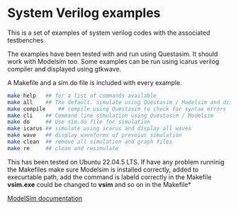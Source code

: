 # System Verilog examples

This is a set of examples of system verilog codes with the associated testbenches

The examples have been tested with and run using Questasim. It should work with Modelsim too. Some examples can be run using icarus verilog compiler and displayed using gtkwave.

A Makefile and a sim.do file is included with every example.
```bash
make help	## for a list of commands available
make all	## The default. simulate using Questasim / Modelsim and display all waves
make compile	## compile using Questasim to check for syntax errors
make cli	## Command line simulation using Questasim / Modelsim
make do		## Use sim.do file for simulation
make icarus	## simulate using icarus and display all waves
make wave	## display waveforms of prevoius simulation
make clean	## remove all simulation and graph files
make re		## clean and resimulate
```
This has been tested on Ubuntu 22.04.5 LTS. If have any problem runninig the Makefiles make sure Modelsim is installed correctly, added to execurtable path, add the command is labeld correctly in the Makefile **vsim.exe** could be changed to **vsim** and so on in the Makefile*

[ModelSim documentation](https://ww1.microchip.com/downloads/aemdocuments/documents/fpga/ProductDocuments/ReleaseNotes/modelsim_me_v105c_ref.pdf)